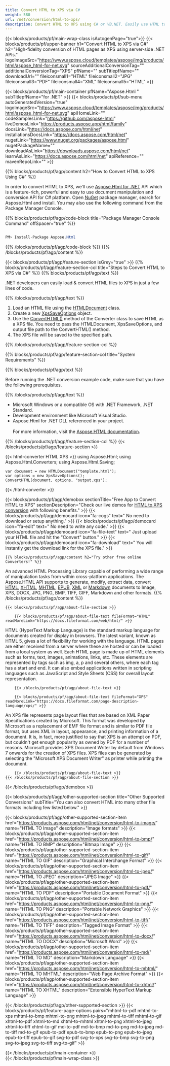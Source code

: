 ```yaml
---
title: Convert HTML to XPS via C# 
weight: 580
url: /net/conversion/html-to-xps/ 
description: Convert HTML to XPS using C# or VB.NET. Easily use HTML to XPS converter API within ASP.NET or any .NET application.
---
```


{{< blocks/products/pf/main-wrap-class isAutogenPage="true">}}
{{< blocks/products/pf/upper-banner h1="Convert HTML to XPS via C#" h2="High-fidelity conversion of HTML pages as XPS using server-side .NET APIs." logoImageSrc="https://www.aspose.cloud/templates/aspose/img/products/html/aspose_html-for-net.svg" sourceAdditionalConversionTag="" additionalConversionTag="XPS" pfName="" subTitlepfName="" downloadUrl="" fileiconsmall1="HTML" fileiconsmall2="JPG" fileiconsmall3="PDF" fileiconsmall4="XML" fileiconsmall5="HTML" >}}

{{< blocks/products/pf/main-container pfName="Aspose.Html " subTitlepfName="for .NET" >}}
{{< blocks/products/pf/sub-menu autoGeneratedVersion="true" logoImageSrc="https://www.aspose.cloud/templates/aspose/img/products/html/aspose_html-for-net.svg" apiHomeLink="" codeSamplesLink="https://github.com/aspose-html" liveDemosLink="https://products.aspose.app/html/family" docsLink="https://docs.aspose.com/html/net" installationsDocsLink="https://docs.aspose.com/html/net" nugetLink="https://www.nuget.org/packages/aspose.html" nugetPackageName="" downloadAsLink="https://downloads.aspose.com/html/net" learnAsLink="https://docs.aspose.com/html/net" apiReference="" mavenRepoLink="" >}}

{{% blocks/products/pf/agp/content h2="How to Convert HTML to XPS Using C#" %}}

 In order to convert HTML to XPS, we’ll use
 [Aspose.Html for .NET](https://products.aspose.com/html/net) 
 API which is a feature-rich, powerful and easy to use document manipulation and conversion API for C# platform. Open
 [NuGet](https://www.nuget.org/packages/aspose.html) 
 package manager, search for
 Aspose.Html 
 and install. You may also use the following command from the Package Manager Console.

{{% blocks/products/pf/agp/code-block title="Package Manager Console Command" offSpacer="true" %}}

```cs

PM> Install-Package Aspose.Html
```

{{% /blocks/products/pf/agp/code-block %}}
{{% /blocks/products/pf/agp/content %}}

{{< blocks/products/pf/agp/feature-section isGrey="true" >}}
{{% blocks/products/pf/agp/feature-section-col title="Steps to Convert HTML to XPS via C#" %}}
{{% blocks/products/pf/agp/text %}}

 .NET developers can easily load & convert HTML files to XPS in just a few lines of code.

{{% /blocks/products/pf/agp/text %}}

1.  Load an HTML file using the [HTMLDocument](https://apireference.aspose.com/html/net/aspose.html/htmldocument) class.
1.  Create a new [XpsSaveOptions](https://apireference.aspose.com/html/net/aspose.html.saving/xpssaveoptions) object.
1.  Use the [ConvertHTML()](https://apireference.aspose.com/html/net/aspose.html.converters.converter/converthtml/methods/9) method of the Converter class to save HTML as a XPS file. You need to pass the HTMLDocument, XpsSaveOptions, and output file path to the ConvertHTML() method.
1.  The XPS file will be saved to the specified path.

{{% /blocks/products/pf/agp/feature-section-col %}}

{{% blocks/products/pf/agp/feature-section-col title="System Requirements" %}}

{{% blocks/products/pf/agp/text %}}

 Before running the .NET conversion example code, make sure that you have the following prerequisites.

{{% /blocks/products/pf/agp/text %}}

-  Microsoft Windows or a compatible OS with .NET Framework, .NET Standard.
-  Development environment like Microsoft Visual Studio.
-  Aspose.Html for .NET DLL referenced in your project.</br></br>
For more information, visit the [Aspose.HTML documentation](https://docs.aspose.com/html/net/getting-started/system-requirements/).

{{% /blocks/products/pf/agp/feature-section-col %}}
{{< /blocks/products/pf/agp/feature-section >}}
<p></p> 

{{< html-converter HTML XPS >}}
using Aspose.Html;
using Aspose.Html.Converters;
using Aspose.Html.Saving;

	var document = new HTMLDocument("template.html"); 	
	var options = new XpsSaveOptions();	
	ConvertHTML(document, options, "output.xps");  
{{< /html-converter >}} 


<!-- aboutfile Starts -->

{{< blocks/products/pf/agp/demobox sectionTitle="Free App to Convert HTML to XPS" sectionDescription="Check our live demos for [HTML to XPS conversion](https://products.aspose.app/html/conversion/html-to-xps) with following benefits." >}}
        {{< blocks/products/pf/agp/democard icon="fa-cogs" text=" No need to download or setup anything." >}}
        {{< blocks/products/pf/agp/democard icon="fa-edit" text=" No need to write any code." >}}
        {{< blocks/products/pf/agp/democard icon="fa-file-text" text=" Just upload your HTML file and hit the \"Convert\" button." >}}
        {{< blocks/products/pf/agp/democard icon="fa-download" text=" You will instantly get the download link for the XPS file." >}}

    {{% blocks/products/pf/agp/content h2="Try other free online Converters!" %}}
An advanced HTML Processing Library capable of performing a wide range of manipulation tasks from within cross-platform applications. The Aspose.HTML API supports to generate, modify, extract data, convert [HTML](https://products.aspose.app/html/conversion/html), [XHTML](https://products.aspose.app/html/conversion/xhtml), [MHTML](https://products.aspose.app/html/conversion/mhtml), [EPUB](https://products.aspose.app/html/conversion/epub), [XML](https://products.aspose.app/html/conversion/xml) or [Markdown](https://products.aspose.app/html/conversion/md) documents to Image, XPS, DOCX, JPG, PNG, BMP, TIFF, GIFF, Markdown and other formats.
    {{% /blocks/products/pf/agp/content %}} 
    
    {{< blocks/products/pf/agp/about-file-section >}}
    
        {{< blocks/products/pf/agp/about-file-text fileFormat="HTML" readMoreLink="https://docs.fileformat.com/web/html/" >}}
HTML (HyperText Markup Language) is the standard markup language for documents created for display in browsers. The latest variant, known as HTML 5, gives a lot of flexibility for working with the language. HTML pages are either received from a server where these are hosted or can be loaded from a local system as well. Each HTML page is made up of HTML elements such as forms, text, images, animations, links, etc. These elements are represented by tags such as img, a, p and several others, where each tag has a start and end. It can also embed applications written in scripting languages such as JavaScript and Style Sheets (CSS) for overall layout representation.

        {{< /blocks/products/pf/agp/about-file-text >}}
    
        {{< blocks/products/pf/agp/about-file-text fileFormat="XPS" readMoreLink="https://docs.fileformat.com/page-description-language/xps/" >}}
An XPS file represents page layout files that are based on XML Paper Specifications created by Microsoft. This format was developed by Microsoft as a replacement of EMF file format and is similar to PDF file format, but uses XML in layout, appearance, and printing information of a document. It is, in fact, more justified to say that XPS is an attempt on PDF, but couldn't get enough popularity as owned by PDF for a number of reasons. Microsoft provides XPS Document Writer by default from Windows 7 onwards for the creation of XPS files. XPS files can be generated by selecting the "Microsoft XPS Document Writer" as printer while printing the document.

        {{< /blocks/products/pf/agp/about-file-text >}}    
    {{< /blocks/products/pf/agp/about-file-section >}}
{{< /blocks/products/pf/agp/demobox >}}

<!-- aboutfile Ends -->

{{< blocks/products/pf/agp/other-supported-section title="Other Supported Conversions" subTitle="You can also convert HTML into many other file formats including few listed below." >}}

{{< blocks/products/pf/agp/other-supported-section-item href="https://products.aspose.com/html/net/conversion/html-to-image/" name="HTML TO Image" description="Image formats" >}}
{{< blocks/products/pf/agp/other-supported-section-item href="https://products.aspose.com/html/net/conversion/html-to-bmp/" name="HTML TO BMP" description="Bitmap Image" >}}
{{< blocks/products/pf/agp/other-supported-section-item href="https://products.aspose.com/html/net/conversion/html-to-gif/" name="HTML TO GIF" description="Graphical Interchange Format" >}}
{{< blocks/products/pf/agp/other-supported-section-item href="https://products.aspose.com/html/net/conversion/html-to-jpeg/" name="HTML TO JPEG" description="JPEG Image" >}}
{{< blocks/products/pf/agp/other-supported-section-item href="https://products.aspose.com/html/net/conversion/html-to-pdf/" name="HTML TO PDF" description="Portable Document Format" >}}
{{< blocks/products/pf/agp/other-supported-section-item href="https://products.aspose.com/html/net/conversion/html-to-png/" name="HTML TO PNG" description="Portable Network Graphics" >}}
{{< blocks/products/pf/agp/other-supported-section-item href="https://products.aspose.com/html/net/conversion/html-to-tiff/" name="HTML TO TIFF" description="Tagged Image Format" >}}
{{< blocks/products/pf/agp/other-supported-section-item href="https://products.aspose.com/html/net/conversion/html-to-docx/" name="HTML TO DOCX" description="Microsoft Word" >}}
{{< blocks/products/pf/agp/other-supported-section-item href="https://products.aspose.com/html/net/conversion/html-to-md/" name="HTML TO MD" description="Markdown Language" >}}
{{< blocks/products/pf/agp/other-supported-section-item href="https://products.aspose.com/html/net/conversion/html-to-mhtml/" name="HTML TO MHTML" description="Web Page Archive Format" >}}
{{< blocks/products/pf/agp/other-supported-section-item href="https://products.aspose.com/html/net/conversion/html-to-xhtml/" name="HTML TO XHTML" description="Extensible HyperText Markup Language" >}}

{{< /blocks/products/pf/agp/other-supported-section >}}
{{< blocks/products/pf/feature-page-options pairs="mhtml-to-pdf mhtml-to-xps mhtml-to-bmp mhtml-to-png mhtml-to-jpeg mhtml-to-tiff mhtml-to-gif xhtml-to-pdf xhtml-to-md xhtml-to-mhtml xhtml-to-png xhtml-to-jpeg xhtml-to-tiff xhtml-to-gif md-to-pdf md-to-bmp md-to-png md-to-jpeg md-to-tiff md-to-gif epub-to-pdf epub-to-bmp epub-to-png epub-to-jpeg epub-to-tiff epub-to-gif svg-to-pdf svg-to-xps svg-to-bmp svg-to-png svg-to-jpeg svg-to-tiff svg-to-gif" >}} 

{{< /blocks/products/pf/main-container >}}    
{{< /blocks/products/pf/main-wrap-class >}}